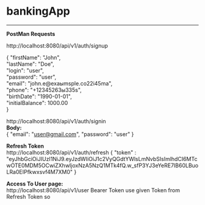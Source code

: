﻿# bankingApp
<hr>
<b>PostMan Requests<br></b>
<p>http://localhost:8080/api/v1/auth/signup</p>
{
  "firstName": "John",<br>
  "lastName": "Doe",<br>
  "login": "user",<br>
  "password": "user",<br>
  "email": "john.e@exaыmsple.co22і45ma",<br>
  "phone": "+12345263ы335s",<br>
  "birthDate": "1990-01-01",<br>
  "initialBalance": 1000.00<br>
}

http://localhost:8080/api/v1/auth/signin<br>
<b>Body:<br></b>
{
"email": "user@gmail.com",
"password": "user"
}

<b>Refresh Token<br></b>
http://localhost:8080/api/v1/auth/refresh
{
"token" : "eyJhbGciOiJIUzI1NiJ9.eyJzdWIiOiJ1c2VyQGdtYWlsLmNvbSIsImlhdCI6MTcwOTE0MDM5OCwiZXhwIjoxNzA5NzQ1MTk4fQ.w_sfP3YJ3eYeRE7IB60LBuoLRa0EIPfkwxsvf4M7XM0"
}

<b>Access To User page:</b><br>
http://localhost:8080/api/v1/user
Bearer Token use given Token from Refresh Token so


